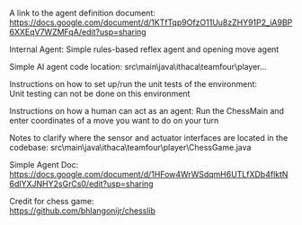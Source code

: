 A link to the agent definition document: https://docs.google.com/document/d/1KTfTqp9OfzO11Uu8zZHY91P2_iA9BP6XXEqV7WZMFqA/edit?usp=sharing

Internal Agent: 
Simple rules-based reflex agent and opening move agent

Simple AI agent code location:
src\main\java\ithaca\teamfour\player…

Instructions on how to set up/run the unit tests of the environment:		
Unit testing can not be done on this environment 

Instructions on how a human can act as an agent:
Run the ChessMain and enter coordinates of a move you want to do on your turn

Notes to clarify where the sensor and actuator interfaces are located in the codebase:
src\main\java\ithaca\teamfour\player\ChessGame.java

Simple Agent Doc: https://docs.google.com/document/d/1HFow4WrWSdqmH6UTLfXDb4flktN6dIYXJNHY2sGrCs0/edit?usp=sharing



Credit for chess game:   
https://github.com/bhlangonijr/chesslib

